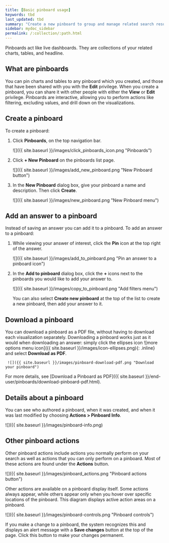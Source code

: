 ```yaml
---
title: [Basic pinboard usage]
keywords: tbd
last_updated: tbd
summary: "Create a new pinboard to group and manage related search results. Pinboards are the ThoughtSpot term for a dashboard."
sidebar: mydoc_sidebar
permalink: /:collection/:path.html
---
```

Pinboards act like live dashboards. They are collections of your related charts, tables, and headline.

## What are pinboards

You can pin charts and tables to any pinboard which you created, and those that have been shared with you with the **Edit** privilege. When you create a pinboard, you can share it with other people with either the **View** or **Edit** privilege. Pinboards are interactive, allowing you to perform actions like filtering, excluding values, and drill down on the visualizations.


## Create a pinboard

To create a pinboard:

1. Click **Pinboards**, on the top navigation bar.

     ![]({{ site.baseurl }}/images/click_pinboards_icon.png "Pinboards")

2. Click **+ New Pinboard** on the pinboards list page.

     ![]({{ site.baseurl }}/images/add_new_pinboard.png "New Pinboard button")

3. In the **New Pinboard** dialog box, give your pinboard a name and description. Then click **Create**.

     ![]({{ site.baseurl }}/images/new_pinboard.png "New Pinboard menu")

## Add an answer to a pinboard

Instead of saving an answer you can add it to a pinboard. To add
an answer to a pinboard:

1. While viewing your answer of interest, click the **Pin** icon at the top right of the answer.

    ![]({{ site.baseurl }}/images/add_to_pinboard.png "Pin an answer to a pinboard icon")

2. In the **Add to pinboard** dialog box, click the **+** icons next to the pinboards you would like to add your answer to.

    ![]({{ site.baseurl }}/images/copy_to_pinboard.png "Add filters menu")

   You can also select **Create new pinboard** at the top of the list to create a new pinboard, then add your answer to it.


## Download a pinboard

You can download a pinboard as a PDF file, without having to download each visualization separately. Downloading a pinboard works just as it would when
downloading an answer: simply click the ellipses icon ![more options menu icon]({{ site.baseurl }}/images/icon-ellipses.png){: .inline} and select **Download as PDF**.

     ![]({{ site.baseurl }}/images/pinboard-download-pdf.png "Download your pinboard")

For more details, see [Download a Pinboard as PDF]({{ site.baseurl }}/end-user/pinboards/download-pinboard-pdf.html).

## Details about a pinboard

You can see who authored a pinboard, when it was created, and when it was last
modified by choosing **Actions > Pinboard Info**.

![]({{ site.baseurl }}/images/pinboard-info.png)


## Other pinboard actions

Other pinboard actions include actions you normally perform on your search as
well as actions that you can only perform on a pinboard. Most of these actions
are found under the **Actions** button.

![]({{ site.baseurl }}/images/pinboard_actions.png "Pinboard actions button")

Other actions are available on a pinboard display itself. Some actions always appear, while others appear only when you hover over specific locations of the pinboard.
This diagram displays active action areas on a pinboard.

![]({{ site.baseurl }}/images/pinboard-controls.png "Pinboard controls")

If you make a change to a pinboard, the system recognizes this and displays an alert message with a **Save
changes** button at the top of the page. Click this button to make your changes permanent.
